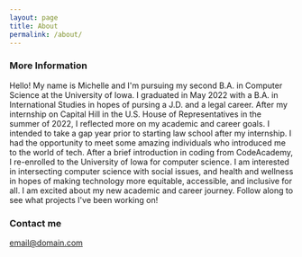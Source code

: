 ```yaml
---
layout: page
title: About
permalink: /about/
---
```


### More Information

Hello! My name is Michelle and I'm pursuing my second B.A. in Computer Science at the University of Iowa. I graduated in May 2022 with a B.A. in International Studies in hopes of pursing a J.D. and a legal career. After my internship on Capital Hill in the U.S. House of Representatives in the summer of 2022, I reflected more on my academic and career goals. I intended to take a gap year prior to starting law school after my internship. I had the opportunity to meet some amazing individuals who introduced me to the world of tech. After a brief introduction in coding from CodeAcademy, I re-enrolled to the University of Iowa for computer science. I am interested in intersecting computer science with social issues, and health and wellness in hopes of making technology more equitable, accessible, and inclusive for all. I am excited about my new academic and career journey. Follow along to see what projects I've been working on! 

### Contact me

[email@domain.com](mailto:michelle-tran-duong@uiowa.edu)